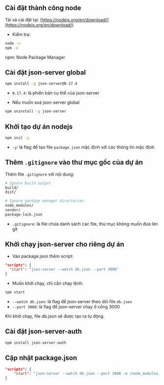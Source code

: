 ## Cài đặt thành công node

Tải và cài đặt tại: [https://nodejs.org/en/download/](https://nodejs.org/en/download/)

- Kiểm tra:

```bash
node -v
npm -v
```

npm: Node Package Manager

## Cài đặt json-server global

```bash
npm install -g json-server@0.17.4
```

- `0.17.4`: là phiên bản cụ thể của json-server

- Nếu muốn xoá json-server global

```bash
npm uninstall -g json-server
```

## Khởi tạo dự án nodejs

```bash
npm init -y
```

- `-y`: là flag để tạo file `package.json` mặc định với các thông tin mặc định

## Thêm `.gitignore` vào thư mục gốc của dự án

Thêm file `.gitignore` với nội dung:

```bash
# Ignore build output
build/
dist/

# Ignore package manager directories
node_modules/
vendor/
package-lock.json
```

- `.gitignore`: là file chứa danh sách các file, thư mục không muốn đưa lên git

## Khởi chạy json-server cho riêng dự án

- Vào package.json thêm script:

```json
"scripts": {
  "start": "json-server --watch db.json --port 3000"
}
```

- Muốn khởi chạy, chỉ cần chạy lệnh:

```bash
npm start
```

- `--watch db.json`: là flag để json-server theo dõi file `db.json`
- `--port 3000`: là flag để json-server chạy ở cổng 3000

Khi khởi chạy, file db.json sẽ được tạo ra tự động.

## Cài đặt json-server-auth

```bash
npm install json-server-auth
```

## Cập nhật package.json

```json
"scripts": {
	"start": "json-server --watch db.json --port 3000 -m /node_modules/json-server-auth"
}
```
